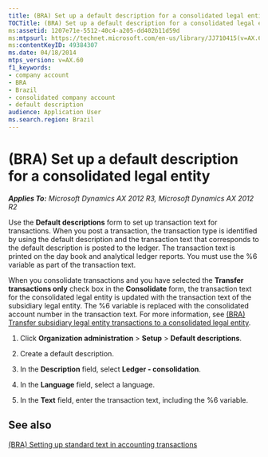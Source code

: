 ```yaml
---
title: (BRA) Set up a default description for a consolidated legal entity
TOCTitle: (BRA) Set up a default description for a consolidated legal entity
ms:assetid: 1207e71e-5512-40c4-a205-dd402b11d59d
ms:mtpsurl: https://technet.microsoft.com/en-us/library/JJ710415(v=AX.60)
ms:contentKeyID: 49384307
ms.date: 04/18/2014
mtps_version: v=AX.60
f1_keywords:
- company account
- BRA
- Brazil
- consolidated company account
- default description
audience: Application User
ms.search.region: Brazil
---
```


# (BRA) Set up a default description for a consolidated legal entity 


_**Applies To:** Microsoft Dynamics AX 2012 R3, Microsoft Dynamics AX 2012 R2_

Use the **Default descriptions** form to set up transaction text for transactions. When you post a transaction, the transaction type is identified by using the default description and the transaction text that corresponds to the default description is posted to the ledger. The transaction text is printed on the day book and analytical ledger reports. You must use the %6 variable as part of the transaction text.

When you consolidate transactions and you have selected the **Transfer transactions only** check box in the **Consolidate** form, the transaction text for the consolidated legal entity is updated with the transaction text of the subsidiary legal entity. The %6 variable is replaced with the consolidated account number in the transaction text. For more information, see [(BRA) Transfer subsidiary legal entity transactions to a consolidated legal entity](bra-transfer-subsidiary-legal-entity-transactions-to-a-consolidated-legal-entity.md).

1.  Click **Organization administration** \> **Setup** \> **Default descriptions**.

2.  Create a default description.

3.  In the **Description** field, select **Ledger - consolidation**.

4.  In the **Language** field, select a language.

5.  In the **Text** field, enter the transaction text, including the %6 variable.

## See also

[(BRA) Setting up standard text in accounting transactions](bra-setting-up-standard-text-in-accounting-transactions.md)

  


